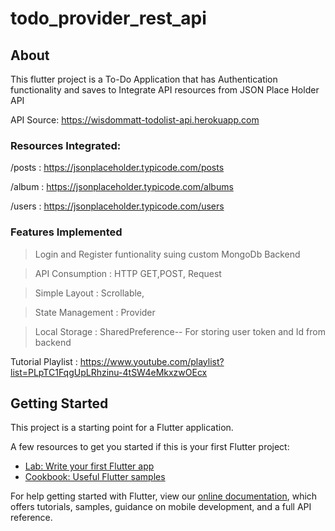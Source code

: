 # todo_provider_rest_api

## About
This flutter project is a To-Do Application that has Authentication functionality and saves  to Integrate API resources from JSON Place Holder API

API Source: https://wisdommatt-todolist-api.herokuapp.com

### Resources Integrated:
/posts  :  https://jsonplaceholder.typicode.com/posts

/album  :  https://jsonplaceholder.typicode.com/albums

/users  : https://jsonplaceholder.typicode.com/users

### Features Implemented
> Login and Register funtionality suing custom MongoDb Backend

> API Consumption : HTTP GET,POST, Request

> Simple Layout : Scrollable,

> State Management : Provider

> Local Storage : SharedPreference-- For storing user token and Id from backend


Tutorial Playlist : https://www.youtube.com/playlist?list=PLpTC1FqgUpLRhzinu-4tSW4eMkxzwOEcx



## Getting Started

This project is a starting point for a Flutter application.

A few resources to get you started if this is your first Flutter project:

- [Lab: Write your first Flutter app](https://flutter.dev/docs/get-started/codelab)
- [Cookbook: Useful Flutter samples](https://flutter.dev/docs/cookbook)

For help getting started with Flutter, view our
[online documentation](https://flutter.dev/docs), which offers tutorials,
samples, guidance on mobile development, and a full API reference.
